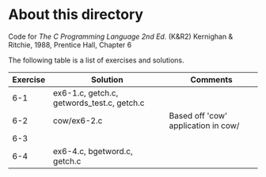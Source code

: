 # About this directory 
Code for _The C Programming Language 2nd Ed._ (K&R2) Kernighan & Ritchie, 1988, Prentice Hall, Chapter 6

The following table is a list of exercises and solutions.

|Exercise|Solution|Comments|
|--------|--------|--------|
|6-1 	 | ex6-1.c, getch.c, getwords_test.c, getch.c||
|6-2  	 | cow/ex6-2.c     | Based off 'cow' application in cow/|
|6-3    |      ||
|6-4    | ex6-4.c, bgetword.c, getch.c ||
